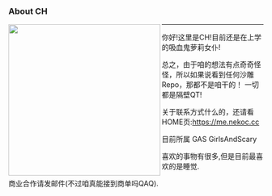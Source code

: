 ### About CH

<img align='left' src='https://me.nekoc.cc/assets/Images/Half-CH@1500.webp' width='300px'>

***

你好!这里是CH!目前还是在上学的吸血鬼萝莉女仆!

总之，由于咱的想法有点奇奇怪怪，所以如果说看到任何沙雕Repo，那都不是咱干的！
一切都是隔壁QT!

关于联系方式什么的，还请看HOME页:https://me.nekoc.cc

目前所属 GAS GirlsAndScary 

喜欢的事物有很多,但是目前最喜欢的是睡觉.

商业合作请发邮件(不过咱真能接到商单吗QAQ).
